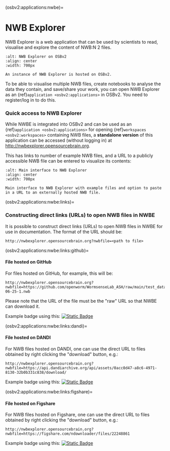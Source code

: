 (osbv2:applications:nwbe)=
# NWB Explorer

NWB Explorer is a web application that can be used by scientists to read, visualise and explore the content of NWB:N 2 files.

```{figure} ../images/nwbe.png
:alt: NWB Explorer on OSBv2
:align: center
:width: 700px

An instance of NWB Explorer is hosted on OSBv2.

```

To be able to visualise multiple NWB files, create notebooks to analyse the data they contain, and save/share your work, you can open NWB Explorer as an {ref}`application <osbv2:applications>` in OSBv2. You need to register/log in to do this. 

### Quick access to NWB Explorer

While NWBE is integrated into OSBv2 and can be used as an {ref}`application <osbv2:applications>` for opening  {ref}`workspaces <osbv2:workspaces>` containing NWB files, a **standalone version** of this application can be accessed (without logging in) at http://nwbexplorer.opensourcebrain.org.

This has links to number of example NWB files, and a URL to a publicly accessible NWB file can be entered to visualize its contents:

```{figure} ../images/NWBE_home.png
:alt: Main interface to NWB Explorer
:align: center
:width: 700px

Main interface to NWB Explorer with example files and option to paste in a URL to an externally hosted NWB file.

```


(osbv2:applications:nwbe:links)=
### Constructing direct links (URLs) to open NWB files in NWBE

It is possible to construct direct links (URLs) to open NWB files in NWBE for use in documentation.
The format of the URL should be:

```
http://nwbexplorer.opensourcebrain.org?nwbfile=<path to file>
```


(osbv2:applications:nwbe:links:github)=
#### File hosted on GitHub

For files hosted on GitHub, for example, this will be:

```
http://nwbexplorer.opensourcebrain.org?nwbfile=https://github.com/openworm/WormsenseLab_ASH/raw/main/test_data/07-06-25-1.nwb
```

Please note that the URL of the file must be the "raw" URL so that NWBE can download it.

Example badge using this: <a href="http://nwbexplorer.opensourcebrain.org?nwbfile=https://github.com/openworm/WormsenseLab_ASH/raw/main/test_data/07-06-25-1.nwb">![Static Badge](https://img.shields.io/badge/NWB-Open_in_OSB-orange)</a>


(osbv2:applications:nwbe:links:dandi)=
#### File hosted on DANDI

For NWB files hosted on DANDI, one can use the direct URL to files obtained by right clicking the "download" button, e.g.:

```
http://nwbexplorer.opensourcebrain.org?nwbfile=https://api.dandiarchive.org/api/assets/0acc0d47-a8c6-4971-8130-32b0b331c838/download/
```
Example badge using this: <a href="http://nwbexplorer.opensourcebrain.org?nwbfile=https://api.dandiarchive.org/api/assets/0acc0d47-a8c6-4971-8130-32b0b331c838/download/">![Static Badge](https://img.shields.io/badge/NWB-Open_in_OSB-orange)</a>

(osbv2:applications:nwbe:links:figshare)=
#### File hosted on Figshare

For NWB files hosted on Figshare, one can use the direct URL to files obtained by right clicking the "download" button, e.g.:
```
http://nwbexplorer.opensourcebrain.org?nwbfile=https://figshare.com/ndownloader/files/22248861
```
Example badge using this: <a href="http://nwbexplorer.opensourcebrain.org?nwbfile=https://figshare.com/ndownloader/files/22248861">![Static Badge](https://img.shields.io/badge/NWB-Open_in_OSB-orange)</a>


